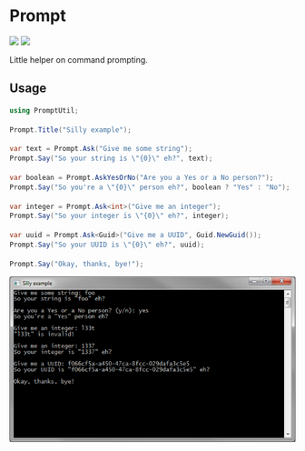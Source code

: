 # Prompt

[![][build-img]][build]
[![][nuget-img]][nuget]

Little helper on command prompting.

[build]:     https://ci.appveyor.com/project/TallesL/Prompt
[build-img]: https://ci.appveyor.com/api/projects/status/github/tallesl/Prompt

[nuget]:     http://badge.fury.io/nu/Prompt
[nuget-img]: https://badge.fury.io/nu/Prompt.png

## Usage

```cs
using PromptUtil;

Prompt.Title("Silly example");

var text = Prompt.Ask("Give me some string");
Prompt.Say("So your string is \"{0}\" eh?", text);

var boolean = Prompt.AskYesOrNo("Are you a Yes or a No person?");
Prompt.Say("So you're a \"{0}\" person eh?", boolean ? "Yes" : "No");

var integer = Prompt.Ask<int>("Give me an integer");
Prompt.Say("So your integer is \"{0}\" eh?", integer);

var uuid = Prompt.Ask<Guid>("Give me a UUID", Guid.NewGuid());
Prompt.Say("So your UUID is \"{0}\" eh?", uuid);

Prompt.Say("Okay, thanks, bye!");
```
![](console.png)